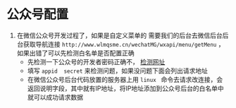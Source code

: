 # 公众号配置

1. 在微信公众号开发过程了，如果是自定义菜单的 需要我们的后台去微信后台后台获取导航连接 `http://www.wlmqsme.cn/wechatMG/wxapi/menu/getMenu`  ，如果出错了可以先检测白名单是否配置正确
   - 先检测一下公众号的开发者密码正确不， [检测网址](https://mp.weixin.qq.com/debug?token=1142606036&lang=zh_CN)
   - 填写 `appid  secret` 来检测问题，如果没问题下面会列出请求地址
   - 在微信公众号后台代码放置的服务器上用 `linux ` 命令去请求改连接，会返回说明字段，其中就有IP地址，将IP地址添加到公众号后台的白名单中 就可以成功请求数据

